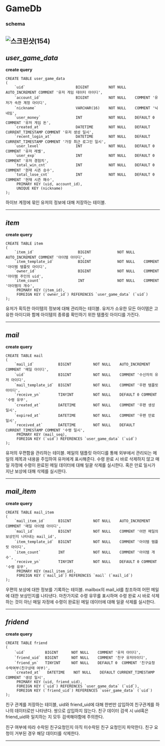 # __GameDb__
### schema
![스크린샷(154)](https://github.com/ks-wook/com2us_omok_server/assets/76806695/23804df1-9ea8-4735-bd6b-96bc86685049)
---


## *user_game_data*

__create query__
```
CREATE TABLE user_game_data
(
    `uid`                       BIGINT         NOT NULL    AUTO_INCREMENT COMMENT '유저 게임 데이터 아이디',
    `account_id`                BIGINT         NOT NULL    COMMENT '유저가 속한 계정 아이디', 
    `nickname`                  VARCHAR(16)    NOT NULL    COMMENT '닉네임',
    `user_money`                INT            NOT NULL    DEFAULT 0 COMMENT '유저 게임 돈',
    `created_at`                DATETIME       NOT NULL    DEFAULT CURRENT_TIMESTAMP COMMENT '유저 생성 일시', 
    `recent_login_at`           DATETIME       NOT NULL    DEFAULT CURRENT_TIMESTAMP COMMENT '가장 최근 로그인 일시',
    `user_level`                INT            NOT NULL    DEFAULT 0 COMMENT '유저 레벨', 
    `user_exp`                  INT            NOT NULL    DEFAULT 0 COMMENT '유저 경험치',  
    `total_win_cnt`             INT            NOT NULL    DEFAULT 0 COMMENT '현재 시즌 승수', 
    `total_lose_cnt`            INT            NOT NULL    DEFAULT 0 COMMENT '현재 시즌 패수',
     PRIMARY KEY (uid, account_id),
     UNIQUE KEY (nickname)
);
```
하이브 계정에 묶인 유저의 정보에 대해 저장하는 테이블.


---



## *item*

__create query__
```
CREATE TABLE item
(
    `item_id`                    BIGINT            NOT NULL    AUTO_INCREMENT COMMENT '아이템 아이디',
    `item_template_id`           BIGINT            NOT NULL    COMMENT '아이템 템플릿 아이디',
    `owner_id`                   BIGINT            NOT NULL    COMMENT '아이템 주인의 uid', 
    `item_count`                 INT               NOT NULL    COMMENT '아이템의 개수',
     PRIMARY KEY (item_id),
     FOREIGN KEY (`owner_id`) REFERENCES `user_game_data` (`uid`)
);
```
유저가 획득한 아이템의 정보에 대해 관리하는 테이블. 유저가 소유한 모든 아이템은 고유한 아이디와 함께 아이템의 종류를 확인하기 위한 템플릿 아이디를 가진다.


---


## *mail*

__create query__
```
CREATE TABLE mail
(
    `mail_id`           BIGINT          NOT NULL    AUTO_INCREMENT COMMENT '메일 아이디', 
    `uid`               BIGINT          NOT NULL    COMMENT '수신자의 유저 아이디', 
    `mail_template_id`  BIGINT          NOT NULL    COMMENT '우편 템플릿 아이디',
    `receive_yn`        TINYINT         NOT NULL    DEFAULT 0 COMMENT '수령 유무',
    `created_at`        DATETIME        NOT NULL    COMMENT '우편 생성 일시', 
    `expired_at`        DATETIME        NOT NULL    COMMENT '우편 만료 일시', 
    `received_at`       DATETIME        NOT NULL    DEFAULT CURRENT_TIMESTAMP COMMENT '수령 일시',
     PRIMARY KEY (mail_seq),
     FOREIGN KEY (`uid`) REFERENCES `user_game_data` (`uid`)
);
```
유저의 우편함을 관리하는 테이블. 메일의 템플릿 아이디를 통해 외부에서 관리되는 메일의 제목과 내용을 주입하여 유저에게 표시해준다. 수령 완료 시 바로 삭제하지 않고
매일 자정에 수령이 완료된 메일 데이터에 대해 일괄 삭제를 실시한다. 혹은 만료 일시가 지난 보상에 대해 삭제를 실시한다.


---


## *mail_item*

__create query__
```
CREATE TABLE mail_item
(
    `mail_item_id`      BIGINT          NOT NULL    AUTO_INCREMENT COMMENT '메일 아이템 아이디', 
    `mail_id`           BIGINT          NOT NULL    COMMENT '어떤 메일의 보상인지 나타내는 mail_id', 
    `item_template_id`  BIGINT          NOT NULL    COMMENT '아이템 템플릿 아이디', 
    `item_count`        INT             NOT NULL    COMMENT '아이템 개수', 
    `receive_yn`        TINYINT         NOT NULL    DEFAULT 0 COMMENT '수령 유무',
     PRIMARY KEY (mail_item_id),
     FOREIGN KEY (`mail_id`) REFERENCES `mail` (`mail_id`)
);
```
우편의 보상에 대한 정보를 기록하는 테이블. mailbox의 mail_id를 참조하여 어떤 메일에 대한 보상인지를 나타낸다. 마찬가지로 수령 유무를 표시하며
수령 완료 시 바로 삭제하는 것이 아닌 매일 자정에 수령이 완료된 메일 데이터에 대해 일괄 삭제를 실시한다.


---


## *fridend*

__create query__
```
CREATE TABLE friend
(
    `uid`         BIGINT      NOT NULL    COMMENT '유저 아이디', 
    `friend_uid`  BIGINT      NOT NULL    COMMENT '친구 유저아이디', 
    `friend_yn`   TINYINT     NOT NULL    DEFAULT 0  COMMENT '친구요청 수락여부(친구상태 여부)', 
    `created_at`   DATETIME    NOT NULL    DEFAULT CURRENT_TIMESTAMP COMMENT '생성 일시', 
     PRIMARY KEY (uid, friend_uid),
     FOREIGN KEY (`uid`) REFERENCES `user_game_data` (`uid`),
     FOREIGN KEY (`friend_uid`) REFERENCES `user_game_data` (`uid`)
);
```
친구 관계를 저장하는 테이블, uid와 friend_uid에 대해 한번만 삽입하여 친구관계를 하나의 데이터로만 나타낸다. 쌍으로 삽입하지 않는다.
친구 데이터 검색 시 uid혹은 friend_uid와 일치하는 지 모두 검색해야함에 주의한다.

친구 여부에 따라 수락된 친구요청인지 아직 미수락된 친구 요청인지 파악한다.
친구 요청이 거부된 경우 해당 데이터를 삭제한다.

---

